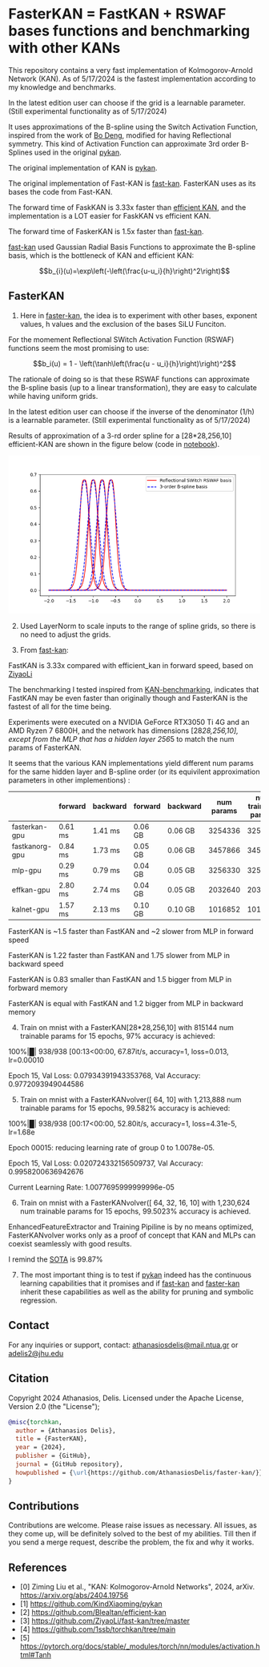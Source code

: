 # FasterKAN = FastKAN + RSWAF bases functions and benchmarking with other KANs
  
This repository contains a very fast implementation of Kolmogorov-Arnold Network (KAN). As of 5/17/2024 is the fastest implementation according to my knowledge and benchmarks.

In the latest edition user can choose if the grid is a learnable parameter. (Still experimental functionality as of 5/17/2024)

It uses approximations of the B-spline using the Switch Activation Function, inspired from the work of [Bo Deng](https://digitalcommons.unl.edu/mathfacpub/68/),
modified for having Reflectional symmetry. This kind of Activation Function can approximate 3rd order B-Splines used in the original [pykan](https://github.com/KindXiaoming/pykan).


The original implementation of KAN is [pykan](https://github.com/KindXiaoming/pykan).

The original implementation of Fast-KAN is [fast-kan](https://github.com/ZiyaoLi/fast-kan). FasterKAN uses as its bases the code from Fast-KAN.

The forward time of FaskKAN is 3.33x faster than [efficient KAN](https://github.com/Blealtan/efficient-kan), and the implementation is a LOT easier for FaskKAN vs efficient KAN.

The forward time of FaskerKAN is 1.5x faster than [fast-kan](https://github.com/ZiyaoLi/fast-kan).



[fast-kan](https://github.com/ZiyaoLi/fast-kan) used Gaussian Radial Basis Functions to approximate the B-spline basis, which is the bottleneck of KAN and efficient KAN:

$$b_{i}(u)=\exp\left(-\left(\frac{u-u_i}{h}\right)^2\right)$$

## FasterKAN
1. Here in [faster-kan](https://github.com/AthanasiosDelis/faster-kan), the idea is to experiment with other bases, exponent values, h values and the exclusion of the bases SiLU Funciton.

For the momement Reflectional SWitch Activation Function (RSWAF) functions seem the most promising to use:

$$b_i(u) = 1 - \left(\tanh\left(\frac{u - u_i}{h}\right)\right)^2$$


The rationale of doing so is that these RSWAF functions can approximate the B-spline basis (up to a linear transformation), they are easy to calculate while having uniform grids.

In the latest edition user can choose if the inverse of the denominator (1/h) is a learnable parameter. (Still experimental functionality as of 5/17/2024)

Results of approximation of a 3-rd order spline for a [28*28,256,10] efficient-KAN are shown in the figure below (code in [notebook](draw_spline_basis.ipynb)). 

![RSWAF well approximates 3-order B-spline basis.](img/compare_basis.png)


2. Used LayerNorm to scale inputs to the range of spline grids, so there is no need to adjust the grids.

3. From [fast-kan](https://github.com/ZiyaoLi/fast-kan):

FastKAN is 3.33x compared with efficient_kan in forward speed, based on [ZiyaoLi](https://github.com/ZiyaoLi)

The benchmarking I tested inspired from [KAN-benchmarking](https://github.com/Jerry-Master/KAN-benchmarking),
indicates that FastKAN may be even faster than originally though and FasterKAN is the fastest of all for the time being.

Experiments were executed on a NVIDIA GeForce RTX3050 Ti 4G and an AMD Ryzen 7 6800H, and the network has dimensions [28*28,256,10],
except from the MLP that has a hidden layer 256*5 to match the num params of FasterKAN.

It seems that the various KAN implementations yield different num params for the same hidden layer and B-spline order (or its equivilent approximation parameters in other implementions) :

|                 | forward	 | backward	 | forward	 | backward	 | num params	 | num trainable params	 |
|-----------------|----------|-----------|-----------|-----------|-----------|-----------|
| fasterkan-gpu     | 0.61 ms	 | 1.41 ms	 | 0.06 GB	 | 0.06 GB	 | 3254336	 | 3254304	 |
| fastkanorg-gpu     | 0.84 ms	 | 1.73 ms	 | 0.05 GB	 | 0.06 GB	 | 3457866	 | 3457834	 |
| mlp-gpu     | 0.29 ms	 | 0.79 ms	 | 0.04 GB	 | 0.05 GB	 | 3256330	 | 3256330	 |
| effkan-gpu     | 2.80 ms	 | 2.74 ms	 | 0.04 GB	 | 0.05 GB	 | 2032640	 | 2032640	 |
| kalnet-gpu     | 1.57 ms	 | 2.13 ms	 | 0.10 GB	 | 0.10 GB	 | 1016852	 | 1016852	 |

FasterKAN is ~1.5 faster than FastKAN and ~2 slower from MLP in forward speed

FasterKAN is 1.22 faster than FastKAN and 1.75 slower from MLP in backward speed

FasterKAN is 0.83 smaller than FastKAN and 1.5 bigger from MLP in forbward memory

FasterKAN is equal with FastKAN and 1.2 bigger from MLP in backward memory

4. Train on mnist with a FasterKAN[28*28,256,10] with 815144 num trainable params for 15 epochs, 97% accuracy is achieved:

100%|█| 938/938 [00:13<00:00, 67.87it/s, accuracy=1, loss=0.013, lr=0.00010

Epoch 15, Val Loss: 0.07934391943353768, Val Accuracy: 0.9772093949044586

5. Train on mnist with a FasterKANvolver([ 64, 10] with 1,213,888 num trainable params for 15 epochs,  99.582% accuracy is achieved:
 
100%|█| 938/938 [00:17<00:00, 52.80it/s, accuracy=1, loss=4.31e-5, lr=1.68e

Epoch 00015: reducing learning rate of group 0 to 1.0078e-05.

Epoch 15, Val Loss: 0.020724332156509737, Val Accuracy: 0.9958200636942676

Current Learning Rate: 1.0077695999999996e-05
 
6. Train on mnist with a FasterKANvolver([ 64, 32, 16, 10] with 1,230,624 num trainable params for 15 epochs, 99.5023% accuracy is achieved.

EnhancedFeatureExtractor and Training Pipiline is by no means optimized, FasterKANvolver works only as a proof of concept that KAN and MLPs can coexist seamlessly with good results.

I remind the [SOTA](https://paperswithcode.com/paper/a-branching-and-merging-convolutional-network) is 99.87% 

7. The most important thing is to test if [pykan](https://github.com/KindXiaoming/pykan) indeed has the continuous learning capabilities that it promises and if [fast-kan](https://github.com/ZiyaoLi/fast-kan) and [faster-kan](https://github.com/AthanasiosDelis/faster-kan) inherit these capabilities as well as the ability for pruning and symbolic regression.

## Contact

For any inquiries or support, contact: athanasiosdelis@mail.ntua.gr or adelis2@jhu.edu

## Citation

Copyright 2024 Athanasios, Delis. Licensed under the Apache License, Version 2.0 (the "License");

```bibtex
@misc{torchkan,
  author = {Athanasios Delis},
  title = {FasterKAN},
  year = {2024},
  publisher = {GitHub},
  journal = {GitHub repository},
  howpublished = {\url{https://github.com/AthanasiosDelis/faster-kan/}}
}
```

## Contributions

Contributions are welcome. Please raise issues as necessary. All issues, as they come up, will be definitely solved to the best of my abilities. Till then if you send a merge request, describe the problem, the fix and why it works.

## References

- [0] Ziming Liu et al., "KAN: Kolmogorov-Arnold Networks", 2024, arXiv. https://arxiv.org/abs/2404.19756
- [1] https://github.com/KindXiaoming/pykan
- [2] https://github.com/Blealtan/efficient-kan
- [3] https://github.com/ZiyaoLi/fast-kan/tree/master
- [4] https://github.com/1ssb/torchkan/tree/main
- [5] https://pytorch.org/docs/stable/_modules/torch/nn/modules/activation.html#Tanh